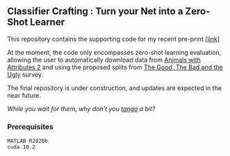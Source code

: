 ## Classifier Crafting : Turn your Net into a Zero-Shot Learner

This repository contains the supporting code for my recent pre-print [<a href="https:xxx">link</a>]

At the moment, the code only encompasses zero-shot learning evaluation, allowing the user to automatically download data from <a href="https://cvml.ist.ac.at/AwA2/">Animals with Attributes 2</a> and using the proposed splits from <a href="https://www.mpi-inf.mpg.de/departments/computer-vision-and-machine-learning/research/zero-shot-learning/zero-shot-learning-the-good-the-bad-and-the-ugly">The Good, The Bad and the Ugly</a> survey.

The final repository is under construction, and updates are expected in the near future. 

<i>While you wait for them, why don't you  <a href="https://www.youtube.com/watch?v=h46L87xjXx0">tango</a> a bit?</i>

### Prerequisites
```
MATLAB R2020b
cuda 10.2
```
